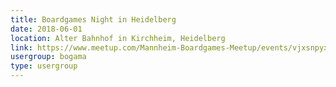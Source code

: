 ```yaml
---
title: Boardgames Night in Heidelberg
date: 2018-06-01
location: Alter Bahnhof in Kirchheim, Heidelberg
link: https://www.meetup.com/Mannheim-Boardgames-Meetup/events/vjxsnpyxjbcb/
usergroup: bogama
type: usergroup
---
```

